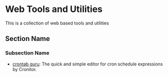 <!-- ======================================== webtools.md Start ======================================== -->


<!-- ------------------------------ Intro Start ------------------------------ -->

# Web Tools and Utilities

This is a collection of web based tools and utilities 

<!-- ------------------------------ Intro End ------------------------------ -->


<!-- ------------------------------ Overview Start ------------------------------ -->

<!-- ------------------------------ Overview Start ------------------------------ -->


<!-- ------------------------------ Section Start ------------------------------ -->

## Section Name

<!-- ++++++++++++++++++++ Subsection Start ++++++++++++++++++++ -->

### Subsection Name
- [crontab guru](https://crontab.guru/): The quick and simple editor for cron schedule expressions by Cronitor.

<!-- ++++++++++++++++++++ Subsection End ++++++++++++++++++++ -->

<!-- ------------------------------ Section End ------------------------------ -->


<!-- ------------------------------ Outro Start ------------------------------ -->

<!-- ------------------------------ Outro End ------------------------------ -->


<!-- ======================================== webtools.md end ======================================== -->
